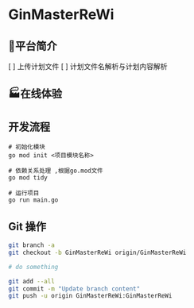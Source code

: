 # GinMasterReWi

## 🌈平台简介
[ ] 上传计划文件
[ ] 计划文件名解析与计划内容解析

## 🏭在线体验

## 开发流程

```shell
# 初始化模块
go mod init <项目模块名称>

# 依赖关系处理 ,根据go.mod文件
go mod tidy

# 运行项目
go run main.go
```

## Git 操作

```bash
git branch -a
git checkout -b GinMasterReWi origin/GinMasterReWi

# do something

git add --all
git commit -m "Update branch content"
git push -u origin GinMasterReWi:GinMasterReWi
```